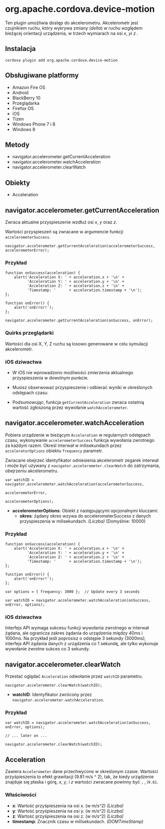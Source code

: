 <!---
    Licensed to the Apache Software Foundation (ASF) under one
    or more contributor license agreements.  See the NOTICE file
    distributed with this work for additional information
    regarding copyright ownership.  The ASF licenses this file
    to you under the Apache License, Version 2.0 (the
    "License"); you may not use this file except in compliance
    with the License.  You may obtain a copy of the License at

      http://www.apache.org/licenses/LICENSE-2.0

    Unless required by applicable law or agreed to in writing,
    software distributed under the License is distributed on an
    "AS IS" BASIS, WITHOUT WARRANTIES OR CONDITIONS OF ANY
    KIND, either express or implied.  See the License for the
    specific language governing permissions and limitations
    under the License.
-->

# org.apache.cordova.device-motion

Ten plugin umożliwia dostęp do akcelerometru. Akcelerometr jest czujnikiem ruchu, który wykrywa zmiany (*delta*) w ruchu względem bieżącej orientacji urządzenia, w trzech wymiarach na osi *x*, *y*i *z* .

## Instalacja

    cordova plugin add org.apache.cordova.device-motion
    

## Obsługiwane platformy

*   Amazon Fire OS
*   Android
*   BlackBerry 10
*   Przeglądarka
*   Firefox OS
*   iOS
*   Tizen
*   Windows Phone 7 i 8
*   Windows 8

## Metody

*   navigator.accelerometer.getCurrentAcceleration
*   navigator.accelerometer.watchAcceleration
*   navigator.accelerometer.clearWatch

## Obiekty

*   Acceleration

## navigator.accelerometer.getCurrentAcceleration

Zwraca aktualne przyspieszenie wzdłuż osi *x*, *y* oraz *z*.

Wartości przyspieszeń są zwracane w argumencie funkcji `accelerometerSuccess`.

    navigator.accelerometer.getCurrentAcceleration(accelerometerSuccess, accelerometerError);
    

### Przykład

    function onSuccess(acceleration) {
        alert('Acceleration X: ' + acceleration.x + '\n' +
              'Acceleration Y: ' + acceleration.y + '\n' +
              'Acceleration Z: ' + acceleration.z + '\n' +
              'Timestamp: '      + acceleration.timestamp + '\n');
    };
    
    function onError() {
        alert('onError!');
    };
    
    navigator.accelerometer.getCurrentAcceleration(onSuccess, onError);
    

### Quirks przeglądarki

Wartości dla osi X, Y, Z ruchu są losowo generowane w celu symulacji akcelerometr.

### iOS dziwactwa

*   W iOS nie wprowadzono możliwości zmierzenia aktualnego przyspieszenia w dowolnym punkcie.

*   Musisz obserwować przyspieszenie i odbierać wyniki w określonych odstępach czasu.

*   Podsumowując, funkcja `getCurrentAcceleration` zwraca ostatnią wartość zgłoszoną przez wywołanie `watchAccelerometer`.

## navigator.accelerometer.watchAcceleration

Pobiera urządzenie w bieżącym `Acceleration` w regularnych odstępach czasu, wykonywanie `accelerometerSuccess` funkcja wywołania zwrotnego za każdym razem. Określ interwał w milisekundach przez `acceleratorOptions` obiektu `frequency` parametr.

Zwracane obejrzeć identyfikator odniesienia akcelerometr zegarek interwał i może być używany z `navigator.accelerometer.clearWatch` do zatrzymania, obejrzeniu akcelerometru.

    var watchID = navigator.accelerometer.watchAcceleration(accelerometerSuccess,
                                                           accelerometerError,
                                                           accelerometerOptions);
    

*   **accelerometerOptions**: Obiekt z następującymi opcjonalnymi kluczami: 
    *   **okres**: żądany okres wzywa do accelerometerSuccess z danych przyspieszenia w milisekundach. *(Liczba)* (Domyślnie: 10000)

### Przykład

    function onSuccess(acceleration) {
        alert('Acceleration X: ' + acceleration.x + '\n' +
              'Acceleration Y: ' + acceleration.y + '\n' +
              'Acceleration Z: ' + acceleration.z + '\n' +
              'Timestamp: '      + acceleration.timestamp + '\n');
    };
    
    function onError() {
        alert('onError!');
    };
    
    var options = { frequency: 3000 };  // Update every 3 seconds
    
    var watchID = navigator.accelerometer.watchAcceleration(onSuccess, onError, options);
    

### iOS dziwactwa

Interfejs API wymaga sukcesu funkcji wywołania zwrotnego w interwał żądana, ale ogranicza zakres żądania do urządzenia między 40ms i 1000ms. Na przykład jeśli poprosisz o odstępie 3 sekundy (3000ms), interfejs API żądania danych z urządzenia co 1 sekundę, ale tylko wykonuje wywołanie zwrotne sukces co 3 sekundy.

## navigator.accelerometer.clearWatch

Przestać oglądać `Acceleration` odwołanie przez `watchID` parametru.

    navigator.accelerometer.clearWatch(watchID);
    

*   **watchID**: Identyfikator zwrócony przez `navigator.accelerometer.watchAcceleration`.

### Przykład

    var watchID = navigator.accelerometer.watchAcceleration(onSuccess, onError, options);
    
    // ... later on ...
    
    navigator.accelerometer.clearWatch(watchID);
    

## Acceleration

Zawiera `Accelerometer` dane przechwycone w określonym czasie. Wartości przyśpieszenia to efekt grawitacji (9.81 m/s ^ 2), tak, że kiedy urządzenie znajduje się płaska i górę, *x*, *y*, i *z* wartości zwracane powinny być `` , `` , i`9.81`.

### Właściwości

*   **x**: Wartość przyśpieszenia na osi x. (w m/s^2) *(Liczba)*
*   **y**: Wartość przyśpieszenia na osi y. (w m/s^2) *(Liczba)*
*   **z**: Wartość przyśpieszenia na osi z. (w m/s^2) *(Liczba)*
*   **timestamp**: Znacznik czasu w milisekundach. *(DOMTimeStamp)*